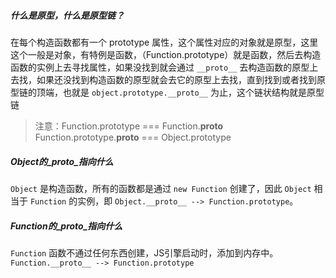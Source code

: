 ##### 什么是原型，什么是原型链？
在每个构造函数都有一个 prototype 属性，这个属性对应的对象就是原型，这里这个一般是对象，有特例是函数，（Function.prototype）就是函数，然后去构造函数的实例上去寻找属性，如果没找到就会通过 `__proto__` 去构造函数的原型上去找，如果还没找到构造函数的原型就会去它的原型上去找，直到找到或者找到原型链的顶端，也就是 `object.prototype.__proto__` 为止，这个链状结构就是原型链

> 注意：Function.prototype === Function.__proto__    Function.prototype.__proto__ === Object.prototype

##### Object的_proto_指向什么

`Object` 是构造函数，所有的函数都是通过 `new Function` 创建了，因此 `Object` 相当于 `Function` 的实例，即 `Object.__proto__ --> Function.prototype`。

##### Function的_proto_指向什么

`Function` 函数不通过任何东西创建，JS引擎启动时，添加到内存中。 `Function.__proto__ --> Function.prototype`